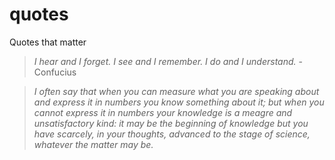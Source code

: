 quotes
======

Quotes that matter

> *I hear and I forget. I see and I remember. I do and I understand.*
> -Confucius


> *I often say that when you can measure what you are speaking about and
express it in numbers you know something about it; but when you cannot
express it in numbers your knowledge is a meagre and unsatisfactory
kind: it may be the beginning of knowledge but you have scarcely, in your
thoughts, advanced to the stage of science, whatever the matter may be.*
